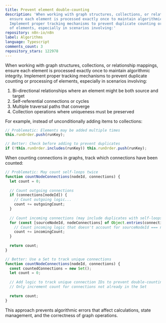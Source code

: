 ```yaml
---
title: Prevent element double-counting
description: 'When working with graph structures, collections, or relationship mappings,
  ensure each element is processed exactly once to maintain algorithmic integrity.
  Implement proper tracking mechanisms to prevent duplicate counting or processing
  of elements, especially in scenarios involving:'
repository: n8n-io/n8n
label: Algorithms
language: Typescript
comments_count: 3
repository_stars: 122978
---
```


When working with graph structures, collections, or relationship mappings, ensure each element is processed exactly once to maintain algorithmic integrity. Implement proper tracking mechanisms to prevent duplicate counting or processing of elements, especially in scenarios involving:

1. Bi-directional relationships where an element might be both source and target
2. Self-referential connections or cycles
3. Multiple traversal paths that converge
4. Collection operations where uniqueness must be preserved

For example, instead of unconditionally adding items to collections:

```javascript
// Problematic: Elements may be added multiple times
this.runOrder.push(runKey);

// Better: Check before adding to prevent duplicates
if (!this.runOrder.includes(runKey)) this.runOrder.push(runKey);
```

When counting connections in graphs, track which connections have been counted:

```javascript
// Problematic: May count self-loops twice
function countNodeConnections(nodeId, connections) {
  let count = 0;
  
  // Count outgoing connections
  if (connections[nodeId]) {
    // Count outgoing logic...
    count += outgoingCount;
  }
  
  // Count incoming connections (may include duplicates with self-loops)
  for (const [sourceNodeId, nodeConnections] of Object.entries(connections)) {
    // Count incoming logic that doesn't account for sourceNodeId === nodeId
    count += incomingCount;
  }
  
  return count;
}

// Better: Use a Set to track unique connections
function countNodeConnections(nodeId, connections) {
  const countedConnections = new Set();
  let count = 0;
  
  // Add logic to track unique connection IDs to prevent double-counting
  // Only increment count for connections not already in the Set
  
  return count;
}
```

This approach prevents algorithmic errors that affect calculations, state management, and the correctness of graph operations.